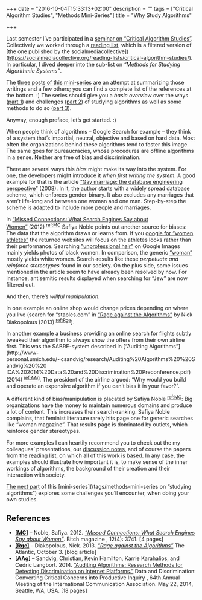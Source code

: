 +++
date = "2016-10-04T15:33:13+02:00"
description = ""
tags = ["Critical Algorithm Studies", "Methods Mini-Series"]
title = "Why Study Algorithms"

+++


Last semester I’ve participated in a [seminar on “Critical Algorithm Studies”](https://algorithmstudies.wordpress.com/). Collectively we worked through a [reading list](https://algorithmstudies.files.wordpress.com/2016/03/readings.pdf), which is a filtered version of [the one published by the socialmediacollective](
(https://socialmediacollective.org/reading-lists/critical-algorithm-studies/). In particular, I dived deeper into the sub-list on *“Methods for Studying Algorithmic Systems”*.

The [three posts of this mini-series](/tags/methods-mini-series) are an attempt at summarizing those writings and a
few others; you can find a complete list of the references at the bottom. :)
The series should give you a *basic overview* over the whys ([part 1](/article/why-study-algorithms/)) and challenges ([part 2](/article/challenges-when-studying-algorithms/)) of studying algorithms as well as some methods to do so ([part 3](/article/methods-for-studying-algorithms/)).

Anyway, enough preface, let’s get started. :)

<!--more-->

When people think of algorithms – Google Search for example –
they think of a system that’s impartial, neutral, objective and based on hard data. Most often the organizations behind these algorithms tend to foster this image. The same goes for bureaucracies, whose procedures are offline algorithms in a sense. Neither are free of bias and discrimination.

There are several ways this *bias* might make its way into the system. For one, the developers might introduce it *when first writing the system*. A good example for that is the article  [“Gay marriage: the database engineering perspective”](https://qntm.org/gay) (2008). In it, the author starts with a widely spread database scheme, which enforces gender-binary. It also excludes any marriages that aren’t life-long and between one woman and one man. Step-by-step the scheme is adapted to include more people and marriages.

In [“Missed Connections: What Search Engines Say about Women”](https://safiyaunoble.files.wordpress.com/2012/03/54_search_engines.pdf)&nbsp;(2012)&nbsp;<sup>[ref:MC](#ref:MC)</sup> Safiya Noble points out another source for biases: The data that the algorithm draws or learns from. If you [google for “women athletes”](https://encrypted.google.com/search?hl=en&q=women%20athletes) the returned websites will focus on the athletes looks rather than their
performance. Searching ["unprofessional hair"](https://www.google.at/search?tbm=isch&q=unprofessional+hair&tbs=imgo:1&gws_rd=cr&ei=2FlYV8f2JYXjUZCtoPgB) on Google Images mainly yields photos of black women. In comparison, the generic [“woman”](https://www.google.at/search?tbs=imgo%3A1&tbm=isch&sa=1&btnG=Search&q=woman) mostly yields white women. Search-results like these *perpetuate and reinforce stereotypes* found in our society. On the plus side, some issues mentioned in the article seem to have already been resolved by now. For instance,  antisemitic results displayed when searching for “Jew” are now filtered out.

And then, there’s *willful manipulation*.

In one example an online shop would change prices depending on where you live (search for “staples.com” in [“Rage against the Algorithms”](http://www.theatlantic.com/technology/archive/2013/10/rage-against-the-algorithms/280255/) by Nick Diakopolous (2013)&nbsp;<sup>[ref:Rge](#ref:Rge)</sup>).

In another example a business providing an online search for flights subtly tweaked their algorithm to always show the offers from their own airline first. This was the SABRE-system described in [“Auditing Algorithms”](http://www­personal.umich.edu/~csandvig/research/Auditing%20Algorithms%20%20Sandvig%20%20 ICA%202014%20Data%20and%20Discrimination%20Preconference.pdf) (2014)&nbsp;<sup>[ref:AAg](#ref:AAg)</sup>. The president of the airline argued: “Why would you build and operate an expensive algorithm if you can’t bias it in your favor?”.

A different kind of bias/manipulation is placated by Safiya Noble&nbsp;<sup>[ref:MC](#ref:MC)</sup>: Big organizations have the money to maintain numerous domains and produce a lot of content. This increases their search-ranking. Safiya Noble complains, that feminist literature rarely hits page one for generic searches like “woman magazine”. That results page is dominated by outlets, which reinforce gender stereotypes.

For more examples I can heartily recommend you to check out the my colleagues’ presentations, our [discussion notes](https://algorithmstudies.wordpress.com/), and of course the papers from the [reading list](https://algorithmstudies.files.wordpress.com/2016/03/readings.pdf), on which all of this work is based. In any case, the examples should illustrate how important it is, to make sense of the inner workings of algorithms, the background of their creation and their interaction with society.

[The next part](/article/challenges-when-studying-algorithms/) of this [mini-series](/tags/methods-mini-series on “studying algorithms”) explores some challenges you’ll encounter, when doing your own studies.

## References

* <a id="ref:MC" href="#ref:MC">**[MC]**</a> – Noble, Safiya. 2012. [*“Missed Connections: What Search Engines Say about Women”*](https://safiyaunoble.files.wordpress.com/2012/03/54_search_engines.pdf). Bitch magazine , 12(4): 37­41. [4 pages]
* <a id="ref:Rge" href="#ref:Rge">**[Rge]**</a> – Diakopolous, Nick. 2013. [*“Rage against the Algorithms”*](http://www.theatlantic.com/technology/archive/2013/10/rage-against-the-algorithms/280255/) The Atlantic, October 3. [blog article]
* <a id="ref:AAg" href="#ref:AAg">**[AAg]**</a> – Sandvig, Christian, Kevin Hamilton, Karrie Karahalios, and Cedric Langbort. 2014. [“Auditing Algorithms: Research Methods for Detecting Discrimination on Internet Platforms.”](http://www-personal.umich.edu/~csandvig/research/Auditing%20Algorithms%20--%20Sandvig%20--%20ICA%202014%20Data%20and%20Discrimination%20Preconference.pdf) Data and Discrimination: Converting Critical Concerns into Productive Inquiry , 64th Annual Meeting of the International Communication Association. May 22, 2014, Seattle, WA, USA. [18 pages]
